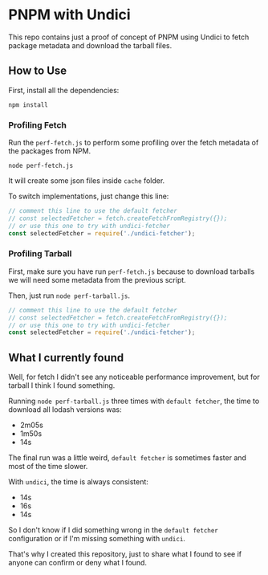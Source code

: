 # PNPM with Undici

This repo contains just a proof of concept of PNPM using Undici to fetch package metadata and download the tarball files.

## How to Use

First, install all the dependencies:

```
npm install
```

### Profiling Fetch

Run the `perf-fetch.js` to perform some profiling over the fetch metadata of the packages from NPM.

```
node perf-fetch.js
```

It will create some json files inside `cache` folder.

To switch implementations, just change this line:

```js
// comment this line to use the default fetcher
// const selectedFetcher = fetch.createFetchFromRegistry({});
// or use this one to try with undici-fetcher
const selectedFetcher = require('./undici-fetcher');
```

### Profiling Tarball

First, make sure you have run `perf-fetch.js` because to download tarballs we will need some metadata from the previous script.

Then, just run `node perf-tarball.js`.

```js
// comment this line to use the default fetcher
// const selectedFetcher = fetch.createFetchFromRegistry({});
// or use this one to try with undici-fetcher
const selectedFetcher = require('./undici-fetcher');
```

## What I currently found

Well, for fetch I didn't see any noticeable performance improvement, but for tarball I think I found something.

Running `node perf-tarball.js` three times with `default fetcher`, the time to download all lodash versions was:

- 2m05s
- 1m50s
- 14s

The final run was a little weird, `default fetcher` is sometimes faster and most of the time slower.

With `undici`, the time is always consistent:

- 14s
- 16s
- 14s

So I don't know if I did something wrong in the `default fetcher` configuration or if I'm missing something with `undici`.

That's why I created this repository, just to share what I found to see if anyone can confirm or deny what I found.

